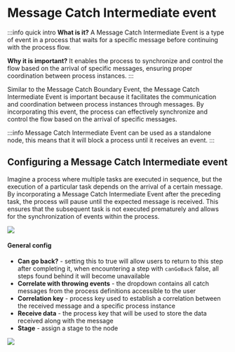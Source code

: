 # Message Catch Intermediate event

:::info quick intro
**What is it?** A Message Catch Intermediate Event is a type of event in a process that waits for a specific message before continuing with the process flow.

**Why it is important?** It enables the process to synchronize and control the flow based on the arrival of specific messages, ensuring proper coordination between process instances.
:::


Similar to the Message Catch Boundary Event, the Message Catch Intermediate Event is important because it facilitates the communication and coordination between process instances through messages. By incorporating this event, the process can effectively synchronize and control the flow based on the arrival of specific messages.

:::info
Message Catch Intermediate Event can be used as a standalone node, this means that it will block a process until it receives an event.
:::

## Configuring a Message Catch Intermediate event

Imagine a process where multiple tasks are executed in sequence, but the execution of a particular task depends on the arrival of a certain message. By incorporating a Message Catch Intermediate Event after the preceding task, the process will pause until the expected message is received. This ensures that the subsequent task is not executed prematurely and allows for the synchronization of events within the process.

![](https://s3.eu-west-1.amazonaws.com/docx.flowx.ai/building-blocks/node/message_catch_intermediate_event.png#center)

#### General config

* **Can go back?** - setting this to true will allow users to return to this step after completing it, when encountering a step with `canGoBack` false, all steps found behind it will become unavailable
* **Correlate with throwing events** - the dropdown contains all catch messages from the process definitions accessible to the user
* **Correlation key** - process key used to establish a correlation between the received message and a specific process instance
* **Receive data** - the process key that will be used to store the data received along with the message
* **Stage** - assign a stage to the node

![](https://s3.eu-west-1.amazonaws.com/docx.flowx.ai/building-blocks/node/message_catch_intermediate_config.png)